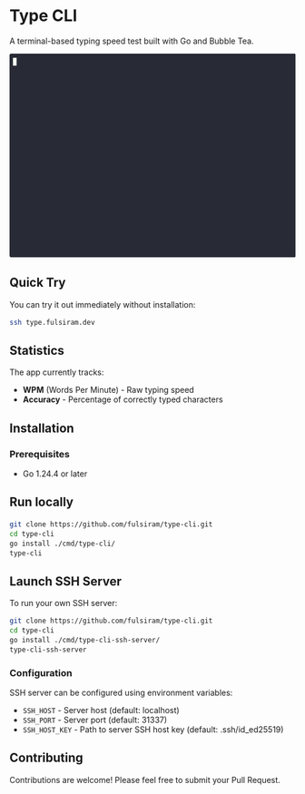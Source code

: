 # Type CLI

A terminal-based typing speed test built with Go and Bubble Tea.

![Demo](assets/demo.gif)

## Quick Try

You can try it out immediately without installation:
```bash
ssh type.fulsiram.dev
```

## Statistics
The app currently tracks:
- **WPM** (Words Per Minute) - Raw typing speed
- **Accuracy** - Percentage of correctly typed characters

## Installation

### Prerequisites

- Go 1.24.4 or later

## Run locally

```bash
git clone https://github.com/fulsiram/type-cli.git
cd type-cli
go install ./cmd/type-cli/
type-cli
```

## Launch SSH Server

To run your own SSH server:

```bash
git clone https://github.com/fulsiram/type-cli.git
cd type-cli
go install ./cmd/type-cli-ssh-server/
type-cli-ssh-server
```

### Configuration

SSH server can be configured using environment variables:

- `SSH_HOST` - Server host (default: localhost)
- `SSH_PORT` - Server port (default: 31337)
- `SSH_HOST_KEY` - Path to server SSH host key (default: .ssh/id_ed25519)

## Contributing

Contributions are welcome! Please feel free to submit your Pull Request.

